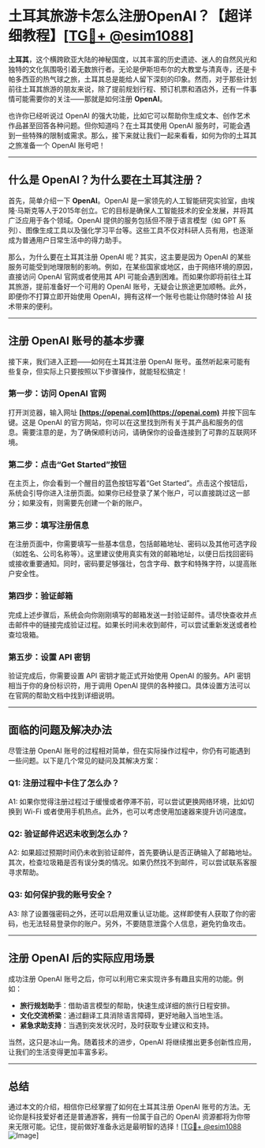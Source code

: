 # 土耳其旅游卡怎么注册OpenAI？【超详细教程】[[TG💪+ @esim1088](https://t.me/s/esim1088)]

**土耳其**，这个横跨欧亚大陆的神秘国度，以其丰富的历史遗迹、迷人的自然风光和独特的文化氛围吸引着无数旅行者。无论是伊斯坦布尔的大教堂与清真寺，还是卡帕多西亚的热气球之旅，土耳其总是能给人留下深刻的印象。然而，对于那些计划前往土耳其旅游的朋友来说，除了提前规划行程、预订机票和酒店外，还有一件事情可能需要你的关注——那就是如何注册 **OpenAI**。

也许你已经听说过 OpenAI 的强大功能，比如它可以帮助你生成文本、创作艺术作品甚至回答各种问题。但你知道吗？在土耳其使用 OpenAI 服务时，可能会遇到一些特殊的限制或需求。那么，接下来就让我们一起来看看，如何为你的土耳其之旅准备一个 OpenAI 账号吧！

---

## 什么是 OpenAI？为什么要在土耳其注册？

首先，简单介绍一下 **OpenAI**。OpenAI 是一家领先的人工智能研究实验室，由埃隆·马斯克等人于2015年创立。它的目标是确保人工智能技术的安全发展，并将其广泛应用于各个领域。OpenAI 提供的服务包括但不限于语言模型（如 GPT 系列）、图像生成工具以及强化学习平台等。这些工具不仅对科研人员有用，也逐渐成为普通用户日常生活中的得力助手。

那么，为什么要在土耳其注册 OpenAI 呢？其实，这主要是因为 OpenAI 的某些服务可能受到地理限制的影响。例如，在某些国家或地区，由于网络环境的原因，直接访问 OpenAI 官网或者使用其 API 可能会遇到困难。而如果你即将前往土耳其旅游，提前准备好一个可用的 OpenAI 账号，无疑会让旅途更加顺畅。此外，即便你不打算立即开始使用 OpenAI，拥有这样一个账号也能让你随时体验 AI 技术带来的便利。

---

## 注册 OpenAI 账号的基本步骤

接下来，我们进入正题——如何在土耳其注册 OpenAI 账号。虽然听起来可能有些复杂，但实际上只要按照以下步骤操作，就能轻松搞定！

### 第一步：访问 OpenAI 官网

打开浏览器，输入网址 **[https://openai.com](https://openai.com)** 并按下回车键。这是 OpenAI 的官方网站，你可以在这里找到所有关于其产品和服务的信息。需要注意的是，为了确保顺利访问，请确保你的设备连接到了可靠的互联网环境。

### 第二步：点击“Get Started”按钮

在主页上，你会看到一个醒目的蓝色按钮写着“Get Started”。点击这个按钮后，系统会引导你进入注册页面。如果你已经登录了某个账户，可以直接跳过这一部分；如果没有，则需要先创建一个新的账户。

### 第三步：填写注册信息

在注册页面中，你需要填写一些基本信息，包括邮箱地址、密码以及其他可选字段（如姓名、公司名称等）。这里建议使用真实有效的邮箱地址，以便日后找回密码或接收重要通知。同时，密码要足够强壮，包含字母、数字和特殊字符，以提高账户安全性。

### 第四步：验证邮箱

完成上述步骤后，系统会向你刚刚填写的邮箱发送一封验证邮件。请尽快查收并点击邮件中的链接完成验证过程。如果长时间未收到邮件，可以尝试重新发送或者检查垃圾箱。

### 第五步：设置 API 密钥

验证完成后，你需要设置 API 密钥才能正式开始使用 OpenAI 的服务。API 密钥相当于你的身份标识符，用于调用 OpenAI 提供的各种接口。具体设置方法可以在官网的帮助文档中找到详细说明。

---

## 面临的问题及解决办法

尽管注册 OpenAI 账号的过程相对简单，但在实际操作过程中，你仍有可能遇到一些问题。以下是几个常见的疑问及其解决方案：

### Q1: 注册过程中卡住了怎么办？
A1: 如果你觉得注册过程过于缓慢或者停滞不前，可以尝试更换网络环境，比如切换到 Wi-Fi 或者使用手机热点。此外，也可以考虑使用加速器来提升访问速度。

### Q2: 验证邮件迟迟未收到怎么办？
A2: 如果超过预期时间仍未收到验证邮件，首先要确认是否正确输入了邮箱地址。其次，检查垃圾箱是否有误分类的情况。如果仍然找不到邮件，可以尝试联系客服寻求帮助。

### Q3: 如何保护我的账号安全？
A3: 除了设置强密码之外，还可以启用双重认证功能。这样即使有人获取了你的密码，也无法轻易登录你的账户。另外，不要随意泄露个人信息，避免钓鱼攻击。

---

## 注册 OpenAI 后的实际应用场景

成功注册 OpenAI 账号之后，你可以利用它来实现许多有趣且实用的功能。例如：

- **旅行规划助手**：借助语言模型的帮助，快速生成详细的旅行日程安排。
- **文化交流桥梁**：通过翻译工具消除语言障碍，更好地融入当地生活。
- **紧急求助支持**：当遇到突发状况时，及时获取专业建议和支持。

当然，这只是冰山一角。随着技术的进步，OpenAI 将继续推出更多创新性应用，让我们的生活变得更加丰富多彩。

---

## 总结

通过本文的介绍，相信你已经掌握了如何在土耳其注册 OpenAI 账号的方法。无论你是科技爱好者还是普通游客，拥有一份属于自己的 OpenAI 资源都将为你带来无限可能。记住，提前做好准备永远是最明智的选择！[[TG💪+ @esim1088](https://t.me/s/esim1088) ![Image](https://i.postimg.cc/4NQfJmqS/Snipaste-2025-05-13-00-14-12.png)]